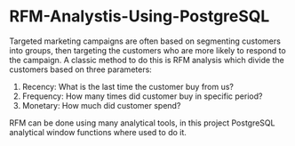 # RFM-Analystis-Using-PostgreSQL
Targeted marketing campaigns are often based on segmenting customers into groups, then targeting the customers who are more likely to respond to the campaign. A classic method to do this is RFM analysis which divide the customers based on three parameters:
1. Recency: What is the last time the customer buy from us?
2. Frequency: How many times did customer buy in specific period?
3. Monetary: How much did customer spend?

RFM can be done using many analytical tools, in this project PostgreSQL analytical window functions where used to do it.
